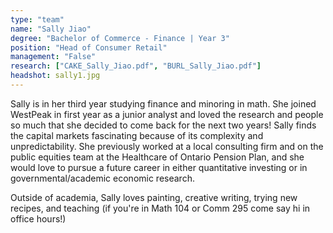 ```yaml
---
type: "team"
name: "Sally Jiao"
degree: "Bachelor of Commerce - Finance | Year 3"
position: "Head of Consumer Retail"
management: "False"
research: ["CAKE_Sally_Jiao.pdf", "BURL_Sally_Jiao.pdf"]
headshot: sally1.jpg
---
```


Sally is in her third year studying finance and minoring in math. She joined WestPeak in first year as a junior analyst and loved the research and people so much that she decided to come back for the next two years! Sally finds the capital markets fascinating because of its complexity and unpredictability. She previously worked at a local consulting firm and on the public equities team at the Healthcare of Ontario Pension Plan, and she would love to pursue a future career in either quantitative investing or in governmental/academic economic research. 

Outside of academia, Sally loves painting, creative writing, trying new recipes, and teaching (if you're in Math 104 or Comm 295 come say hi in office hours!)